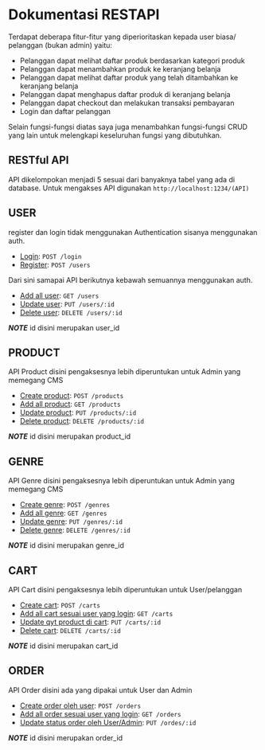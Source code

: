 # Dokumentasi RESTAPI

Terdapat deberapa fitur-fitur yang diperioritaskan kepada user biasa/ pelanggan (bukan admin) yaitu:
- Pelanggan dapat melihat daftar produk berdasarkan kategori produk
- Pelanggan dapat menambahkan produk ke keranjang belanja
- Pelanggan dapat melihat daftar produk yang telah ditambahkan ke keranjang belanja
- Pelanggan dapat menghapus daftar produk di keranjang belanja
- Pelanggan dapat checkout dan melakukan transaksi pembayaran
- Login dan daftar pelanggan

Selain fungsi-fungsi diatas saya juga menambahkan fungsi-fungsi CRUD yang lain untuk melengkapi keseluruhan fungsi yang dibutuhkan.   

## RESTful API
API dikelompokan menjadi 5 sesuai dari banyaknya tabel yang ada di database.
Untuk mengakses API digunakan `http://localhost:1234/(API)`

## USER
register dan login tidak menggunakan Authentication sisanya menggunakan auth.
- [Login](User/login.md): `POST /login`
- [Register](User/registrasi.md): `POST /users`

Dari sini samapai API berikutnya kebawah semuannya menggunakan auth.
- [Add all user](User/read_data_user.md): `GET /users`
- [Update user](User/update_data_user.md): `PUT /users/:id`
- [Delete user](User/delete_data_user.md): `DELETE /users/:id`

***NOTE*** id disini merupakan user_id

## PRODUCT
API Product disini pengaksesnya lebih diperuntukan untuk Admin yang memegang CMS
- [Create product](Products/create_data_product): `POST /products`
- [Add all product](Products/read_data_product): `GET /products`
- [Update product](Products/update_data_product): `PUT /products/:id`
- [Delete product](Products/delete_data_product): `DELETE /products/:id`

***NOTE*** id disini merupakan product_id

## GENRE
API Genre disini pengaksesnya lebih diperuntukan untuk Admin yang memegang CMS
- [Create genre](Genre/create_data_genre): `POST /genres`
- [Add all genre](Genre/read_data_genre): `GET /genres`
- [Update genre](Genre/update_data_genre): `PUT /genres/:id`
- [Delete genre](Genre/delete_data_genre): `DELETE /genres/:id`

***NOTE*** id disini merupakan genre_id

## CART
API Cart disini pengaksesnya lebih diperuntukan untuk User/pelanggan
- [Create cart](Cart/create_data_product): `POST /carts`
- [Add all cart sesuai user yang login](Cart/read_data_product): `GET /carts`
- [Update qyt product di cart](Cart/update_data_product): `PUT /carts/:id`  
- [Delete cart](Cart/delete_data_product): `DELETE /carts/:id`

***NOTE*** id disini merupakan cart_id


## ORDER
API Order disini ada yang dipakai untuk User dan Admin
- [Create order oleh user](Cart/create_data_product): `POST /orders`
- [Add all order sesuai user yang login](Cart/read_data_product): `GET /orders`
- [Update status order oleh User/Admin](Cart/update_data_product): `PUT /ordes/:id`

***NOTE*** id disini merupakan order_id
